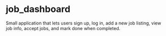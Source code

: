 # job_dashboard
Small application that lets users sign up, log in, add a new job listing, view job info, accept jobs, and mark done when completed. 

